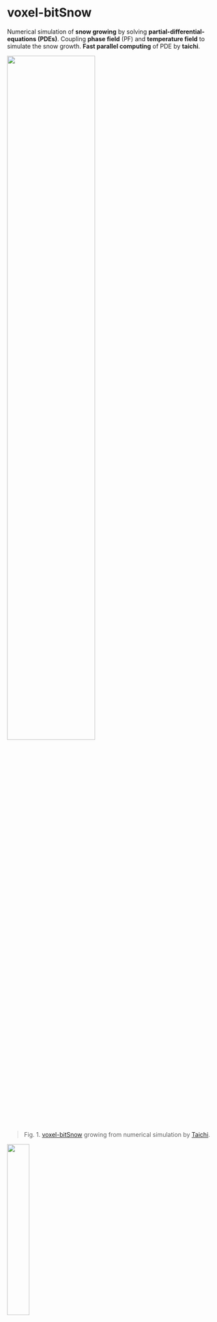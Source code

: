 # <a name="title">voxel-bitSnow</a>

Numerical simulation of **snow growing** by solving **partial-differential-equations (PDEs)**. Coupling **phase field** (PF) and **temperature field** to simulate the snow growth. **Fast parallel computing** of PDE by **taichi**.

<p align="left">
<img src="https://lh3.googleusercontent.com/gp_mebbK7wEasexbIoSj9IA4eAEoEp9TpubWbcXQkvvoto3iBRcCqa2btUOH72GUndLhf9uglRBXV3BO82GakkzRijnG_vFYGCvW=s0" width="64%" align="center"></img>
</p> 


> Fig. 1. [voxel-bitSnow](https://opensea.io/assets/0x495f947276749ce646f68ac8c248420045cb7b5e/5025769837641590739412139785757932472560744325011754290274748814264725667841/) growing from numerical simulation by [Taichi](https://github.com/taichi-dev/taichi). 


<p align="left">
<img src="https://lh3.googleusercontent.com/jwvxHMIwhmlabLxNDNPISy-DblPY7GlS6ZDSqDh15YuWB7jwK6ScBf8XZYJaCZT0iGVafOwoMTy4AAG2DlPF8pqgZRSQrSE5uUrX=s0" width="32%" align="center"></img>
</p> 



> Fig. 2. [bitSnow growing with 6-fold symmetry](https://opensea.io/assets/0x495f947276749ce646f68ac8c248420045cb7b5e/5025769837641590739412139785757932472560744325011754290274748799971074506753): Simulation of snow growing by solving partial-differential-equations (PDEs). **Coupling phase field (PF) and temperature field to simulate the snow growth.** Fast **parallel computing** of partial differential equation (PDE) by **taichi**. For more info, refer to [https://github.com/mo-hanxuan/Snow-Dendrite-Growth](https://github.com/mo-hanxuan/Snow-Dendrite-Growth).

## Basic ideas
Coupling between **phase field** and **temperature field**, where

1. Phase field solves spatial distribution of solid (snow) and liquid, which considers:

   + anisotropic interface energy

   + temperature-dependent chemical-potential

2. Temperature field, which considers:

   + heat conduction

   + latent heat from solidification

Get the taichi field of snow and convert it to voxels, where the voxels' colors and brightnesses are determined by field values.

We use voxels with glowing material at the boundary of the snow, and set the gray wall at left and bottom to reflect the light and shadow.   

For more info about the simulation model of snow-growing, refer to  [https://github.com/mo-hanxuan/Snow-Dendrite-Growth](https://github.com/mo-hanxuan/Snow-Dendrite-Growth).

## activities

We invite you to create your voxel artwork, by putting your [Taichi](https://github.com/taichi-dev/taichi) code in `main.py`!

Rules:

+ You can only import two modules: `taichi` (`pip` installation guide below) and `scene.py` (in the repo).
+ The code in `main.py` cannot exceed 99 lines. Each line cannot exceed 120 characters.

The available APIs are:

+ `scene = Scene(voxel_edges, exposure)`
+ `scene.set_voxel(voxel_id, material, color)`
+ `material, color = scene.get_voxel(voxel_id)`
+ `scene.set_floor(height, color)`
+ `scene.set_directional_light(dir, noise, color)`
+ `scene.set_background_color(color)`

Remember to call `scene.finish()` at last.

**Taichi Lang documentation:** https://docs.taichi-lang.org/

**Modifying files other than `main.py` is not allowed.**


## Installation

Make sure your `pip` is up-to-date:

```bash
pip3 install pip --upgrade
```

Assume you have a Python 3 environment, simply run:

```bash
pip3 install -r requirements.txt
```

to install the dependencies of the voxel renderer.

## Quickstart

```sh
python3 main.py
```

Mouse and keyboard interface:

+ Drag with your left mouse button to rotate the camera.
+ Press `W/A/S/D/Q/E` to move the camera.
+ Press `P` to save a screenshot.

## More examples

<a href="https://github.com/raybobo/taichi-voxel-challenge"><img src="https://github.com/taichi-dev/public_files/blob/master/voxel-challenge/city.jpg" width="45%"></img></a>  <a href="https://github.com/victoriacity/voxel-challenge"><img src="https://github.com/taichi-dev/public_files/blob/master/voxel-challenge/city2.jpg" width="45%"></img></a> 
<a href="https://github.com/yuanming-hu/voxel-art"><img src="https://github.com/taichi-dev/public_files/blob/master/voxel-challenge/tree2.jpg" width="45%"></img></a> <a href="https://github.com/neozhaoliang/voxel-challenge"><img src="https://github.com/taichi-dev/public_files/blob/master/voxel-challenge/desktop.jpg" width="45%"></img></a> 
<a href="https://github.com/maajor/maajor-voxel-challenge"><img src="https://github.com/taichi-dev/public_files/blob/master/voxel-challenge/earring_girl.jpg" width="45%"></img></a>  <a href="https://github.com/rexwangcc/taichi-voxel-challenge"><img src="https://github.com/taichi-dev/public_files/blob/master/voxel-challenge/pika.jpg" width="45%"></img></a> 
<a href="https://github.com/houkensjtu/qbao_voxel_art"><img src="https://github.com/taichi-dev/public_files/blob/master/voxel-challenge/yinyang.jpg" width="45%"></img></a>  <a href="https://github.com/ltt1598/voxel-challenge"><img src="https://github.com/taichi-dev/public_files/blob/master/voxel-challenge/lang.jpg" width="45%"></img></a> 
